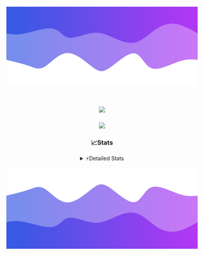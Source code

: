 ![Header](./header.png)
<div align="center">

<h1 align="center">
  <a href="https://git.io/typing-svg">
    <img src="https://readme-typing-svg.herokuapp.com/?lines=Hello,+There!+%F0%9F%91%8B;This+is+chicho.;Owner+on+Ocean;&center=true&size=25">
  </a>
</h1>
  
<p align="center">
  <img src="https://lanyard.cnrad.dev/api/852683595378196480" />
</p>

### 📈Stats
<details>
    <summary> ⚡Detailed Stats</summary>
    <br/>

<!--START_SECTION:waka-->
![Code Time](http://img.shields.io/badge/Code%20Time-548%20hrs%2041%20mins-blue)

![Profile Views](http://img.shields.io/badge/Profile%20Views-40-blue)

**🐱 My GitHub Data** 

> 📦 43.9 kB Used in GitHub's Storage 
 > 
> 🏆 50 Contributions in the Year 2023
 > 
> 🚫 Not Opted to Hire
 > 
> 📜 12 Public Repositories 
 > 
> 🔑 7 Private Repositories 
 > 
**I'm a Night 🦉** 

```text
🌞 Morning                17 commits          █░░░░░░░░░░░░░░░░░░░░░░░░   04.83 % 
🌆 Daytime                39 commits          ███░░░░░░░░░░░░░░░░░░░░░░   11.08 % 
🌃 Evening                154 commits         ███████████░░░░░░░░░░░░░░   43.75 % 
🌙 Night                  142 commits         ██████████░░░░░░░░░░░░░░░   40.34 % 
```
📅 **I'm Most Productive on Tuesday** 

```text
Monday                   19 commits          █░░░░░░░░░░░░░░░░░░░░░░░░   05.40 % 
Tuesday                  102 commits         ███████░░░░░░░░░░░░░░░░░░   28.98 % 
Wednesday                63 commits          ████░░░░░░░░░░░░░░░░░░░░░   17.90 % 
Thursday                 46 commits          ███░░░░░░░░░░░░░░░░░░░░░░   13.07 % 
Friday                   40 commits          ███░░░░░░░░░░░░░░░░░░░░░░   11.36 % 
Saturday                 31 commits          ██░░░░░░░░░░░░░░░░░░░░░░░   08.81 % 
Sunday                   51 commits          ████░░░░░░░░░░░░░░░░░░░░░   14.49 % 
```


📊 **This Week I Spent My Time On** 

```text
🕑︎ Time Zone: America/Argentina/Buenos_Aires

💬 Programming Languages: 
JavaScript               9 hrs 56 mins       ██████████████████████░░░   87.80 % 
HTML                     44 mins             ██░░░░░░░░░░░░░░░░░░░░░░░   06.61 % 
CSS                      17 mins             █░░░░░░░░░░░░░░░░░░░░░░░░   02.54 % 
Python                   16 mins             █░░░░░░░░░░░░░░░░░░░░░░░░   02.37 % 
Other                    4 mins              ░░░░░░░░░░░░░░░░░░░░░░░░░   00.67 % 

🔥 Editors: 
VS Code                  11 hrs 19 mins      █████████████████████████   100.00 % 

🐱‍💻 Projects: 
ecommerce-coder          6 hrs 4 mins        █████████████░░░░░░░░░░░░   53.58 % 
Unknown Project          3 hrs 10 mins       ███████░░░░░░░░░░░░░░░░░░   28.02 % 
ArgBuyReps               1 hr 41 mins        ████░░░░░░░░░░░░░░░░░░░░░   14.95 % 
React                    23 mins             █░░░░░░░░░░░░░░░░░░░░░░░░   03.45 % 

💻 Operating System: 
Windows                  11 hrs 19 mins      █████████████████████████   100.00 % 
```

**I Mostly Code in JavaScript** 

```text
JavaScript               9 repos             ████████░░░░░░░░░░░░░░░░░   32.14 % 
HTML                     4 repos             ████░░░░░░░░░░░░░░░░░░░░░   14.29 % 
CSS                      4 repos             ████░░░░░░░░░░░░░░░░░░░░░   14.29 % 
C#                       2 repos             ██░░░░░░░░░░░░░░░░░░░░░░░   07.14 % 
Batchfile                1 repo              █░░░░░░░░░░░░░░░░░░░░░░░░   03.57 % 
```




 Last Updated on 29/11/2023 18:15:57 UTC
<!--END_SECTION:waka-->
</details>

![Footer](./footer.png)
